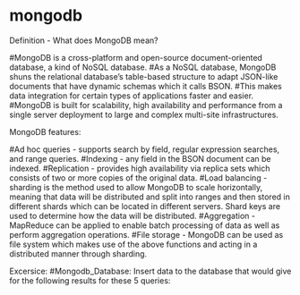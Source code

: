 # mongodb

Definition - What does MongoDB mean?

#MongoDB is a cross-platform and open-source document-oriented database, a kind of NoSQL database. 
#As a NoSQL database, MongoDB shuns the relational database’s table-based structure to adapt JSON-like documents that have dynamic schemas which it calls BSON. 
#This makes data integration for certain types of applications faster and easier. 
#MongoDB is built for scalability, high availability and performance from a single server deployment to large and complex multi-site infrastructures.

MongoDB features:

#Ad hoc queries - supports search by field, regular expression searches, and range queries.
#Indexing - any field in the BSON document can be indexed.
#Replication - provides high availability via replica sets which consists of two or more copies of the original data.
#Load balancing - sharding is the method used to allow MongoDB to scale horizontally, meaning that data will be distributed and split into ranges and then stored in different shards which can be located in different servers. Shard keys are used to determine how the data will be distributed.
#Aggregation - MapReduce can be applied to enable batch processing of data as well as perform aggregation operations.
#File storage - MongoDB can be used as file system which makes use of the above functions and acting in a distributed manner through sharding.

Excersice:
#Mongodb_Database:
Insert data to the database that would give for the following results for these 5 queries:



